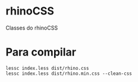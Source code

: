 # rhinoCSS
Classes do rhinoCSS

# Para compilar



```
lessc index.less dist/rhino.css
lessc index.less dist/rhino.min.css --clean-css
```

